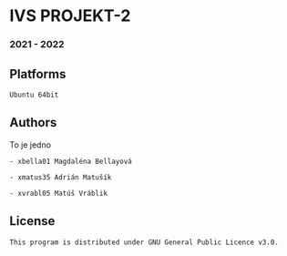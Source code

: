 # IVS PROJEKT-2
### 2021 - 2022
Platforms
---------

    Ubuntu 64bit

Authors
------

To je jedno

	- xbella01 Magdaléna Bellayová
	
	- xmatus35 Adrián Matušík 
	
	- xvrabl05 Matúš Vráblik 

License
-------

    This program is distributed under GNU General Public Licence v3.0.
